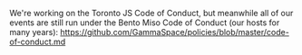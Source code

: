 We're working on the Toronto JS Code of Conduct, but meanwhile all of our events are still run under 
the Bento Miso Code of Conduct (our hosts for many years): https://github.com/GammaSpace/policies/blob/master/code-of-conduct.md
